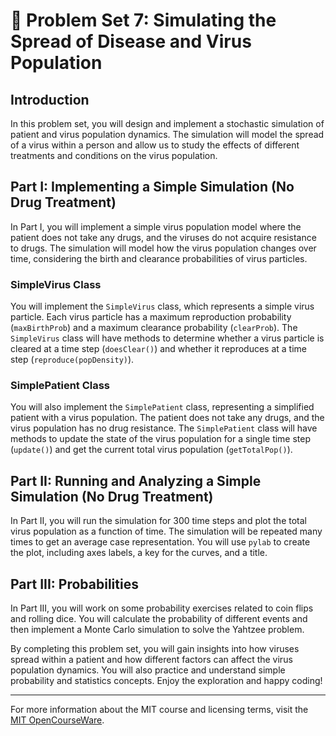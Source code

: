 # 🧩 Problem Set 7: Simulating the Spread of Disease and Virus Population

## Introduction

In this problem set, you will design and implement a stochastic simulation of patient and virus population dynamics. The simulation will model the spread of a virus within a person and allow us to study the effects of different treatments and conditions on the virus population.

## Part I: Implementing a Simple Simulation (No Drug Treatment)

In Part I, you will implement a simple virus population model where the patient does not take any drugs, and the viruses do not acquire resistance to drugs. The simulation will model how the virus population changes over time, considering the birth and clearance probabilities of virus particles.

### SimpleVirus Class

You will implement the `SimpleVirus` class, which represents a simple virus particle. Each virus particle has a maximum reproduction probability (`maxBirthProb`) and a maximum clearance probability (`clearProb`). The `SimpleVirus` class will have methods to determine whether a virus particle is cleared at a time step (`doesClear()`) and whether it reproduces at a time step (`reproduce(popDensity)`).

### SimplePatient Class

You will also implement the `SimplePatient` class, representing a simplified patient with a virus population. The patient does not take any drugs, and the virus population has no drug resistance. The `SimplePatient` class will have methods to update the state of the virus population for a single time step (`update()`) and get the current total virus population (`getTotalPop()`).

## Part II: Running and Analyzing a Simple Simulation (No Drug Treatment)

In Part II, you will run the simulation for 300 time steps and plot the total virus population as a function of time. The simulation will be repeated many times to get an average case representation. You will use `pylab` to create the plot, including axes labels, a key for the curves, and a title.

## Part III: Probabilities

In Part III, you will work on some probability exercises related to coin flips and rolling dice. You will calculate the probability of different events and then implement a Monte Carlo simulation to solve the Yahtzee problem.

By completing this problem set, you will gain insights into how viruses spread within a patient and how different factors can affect the virus population dynamics. You will also practice and understand simple probability and statistics concepts. Enjoy the exploration and happy coding!

---
For more information about the MIT course and licensing terms, visit the [MIT OpenCourseWare](http://ocw.mit.edu/terms).